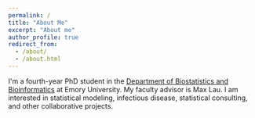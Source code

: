 ```yaml
---
permalink: /
title: "About Me"
excerpt: "About me"
author_profile: true
redirect_from: 
  - /about/
  - /about.html
---
```


I'm a fourth-year PhD student in the [Department of Biostatistics and Bioinformatics](https://www.sph.emory.edu/departments/bios/index.html) at Emory University. My faculty advisor is Max Lau. I am interested in statistical modeling, infectious disease, statistical consulting, and other collaborative projects.
